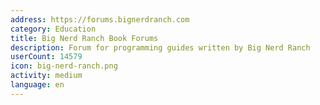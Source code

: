 ```yaml
---
address: https://forums.bignerdranch.com
category: Education
title: Big Nerd Ranch Book Forums
description: Forum for programming guides written by Big Nerd Ranch
userCount: 14579
icon: big-nerd-ranch.png
activity: medium
language: en
---
```

